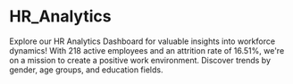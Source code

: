 # HR_Analytics
Explore our HR Analytics Dashboard for valuable insights into workforce dynamics! With 218 active employees and an attrition rate of 16.51%, we're on a mission to create a positive work environment. Discover trends by gender, age groups, and education fields.
